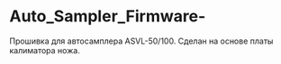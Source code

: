 # Auto_Sampler_Firmware-
Прошивка для автосамплера ASVL-50/100. Сделан на основе платы калиматора ножа.
